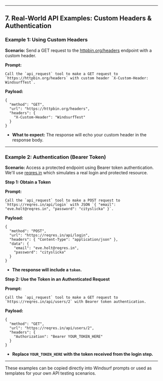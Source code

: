 
---

## 7. Real-World API Examples: Custom Headers & Authentication

### Example 1: Using Custom Headers
**Scenario:** Send a GET request to the [httpbin.org/headers](https://httpbin.org/headers) endpoint with a custom header.

**Prompt:**
```
Call the `api_request` tool to make a GET request to `https://httpbin.org/headers` with custom header `X-Custom-Header: WindsurfTest`.
```
**Payload:**
```
{
  "method": "GET",
  "url": "https://httpbin.org/headers",
  "headers": {
    "X-Custom-Header": "WindsurfTest"
  }
}
```

- **What to expect:** The response will echo your custom header in the response body.

---

### Example 2: Authentication (Bearer Token)
**Scenario:** Access a protected endpoint using Bearer token authentication. We'll use [reqres.in](https://reqres.in/) which simulates a real login and protected resource.

**Step 1: Obtain a Token**

**Prompt:**
```
Call the `api_request` tool to make a POST request to `https://reqres.in/api/login` with JSON `{ "email": "eve.holt@reqres.in", "password": "cityslicka" }`.
```
**Payload:**
```
{
  "method": "POST",
  "url": "https://reqres.in/api/login",
  "headers": { "Content-Type": "application/json" },
  "data": {
    "email": "eve.holt@reqres.in",
    "password": "cityslicka"
  }
}
```
- **The response will include a `token`.**

**Step 2: Use the Token in an Authenticated Request**

**Prompt:**
```
Call the `api_request` tool to make a GET request to `https://reqres.in/api/users/2` with Bearer token authentication.
```
**Payload:**
```
{
  "method": "GET",
  "url": "https://reqres.in/api/users/2",
  "headers": {
    "Authorization": "Bearer YOUR_TOKEN_HERE"
  }
}
```
- **Replace `YOUR_TOKEN_HERE` with the token received from the login step.**

---

These examples can be copied directly into Windsurf prompts or used as templates for your own API testing scenarios.

